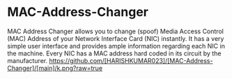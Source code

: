 # MAC-Address-Changer
MAC Address Changer allows you to change (spoof) Media Access Control (MAC) Address of your Network Interface Card (NIC) instantly. It has a very simple user interface and provides ample information regarding each NIC in the machine. Every NIC has a MAC address hard coded in its circuit by the manufacturer. 
https://github.com/[HARISHKUMAR023]/[MAC-Address-Changer]/[main]/k.png?raw=true
